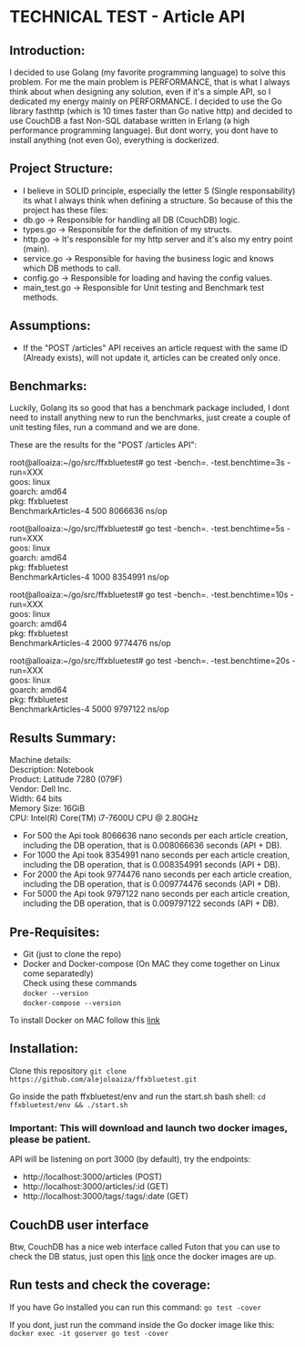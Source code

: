 
# TECHNICAL TEST - Article API

## Introduction:
I decided to use Golang (my favorite programming language) to solve this problem. For me the main problem is PERFORMANCE, that is what I always think about when designing any solution, even if it's a simple API, so I dedicated my energy mainly on PERFORMANCE. I decided to use the Go library fasthttp (which is 10 times faster than Go native http) and decided to use CouchDB a fast Non-SQL database written in Erlang (a high performance programming language).
But dont worry, you dont have to install anything (not even Go), everything is dockerized.

## Project Structure: 
- I believe in SOLID principle, especially the letter S (Single responsability) its what I always think when defining a structure. So because of this the project has these files:
- db.go -> Responsible for handling all DB (CouchDB) logic.
- types.go -> Responsible for the definition of my structs.
- http.go -> It's responsible for my http server and it's also my entry point (main).
- service.go -> Responsible for having the business logic and knows which DB methods to call.
- config.go -> Responsible for loading and having the config values.
- main_test.go -> Responsible for Unit testing and Benchmark test methods.

## Assumptions:
- If the "POST /articles" API receives an article request with the same ID (Already exists), will not update it, articles can be created only once. 

## Benchmarks:
Luckily, Golang its so good that has a benchmark package included, I dont need to install anything new to run the benchmarks, just create a couple of unit testing files, run a command and we are done.

These are the results for the "POST /articles API":

root@alloaiza:~/go/src/ffxbluetest# go test -bench=. -test.benchtime=3s -run=XXX        
goos: linux     
goarch: amd64       
pkg: ffxbluetest        
BenchmarkArticles-4   	     500	   8066636 ns/op        

root@alloaiza:~/go/src/ffxbluetest# go test -bench=. -test.benchtime=5s -run=XXX        
goos: linux     
goarch: amd64       
pkg: ffxbluetest        
BenchmarkArticles-4   	    1000	   8354991 ns/op        

root@alloaiza:~/go/src/ffxbluetest# go test -bench=. -test.benchtime=10s -run=XXX       
goos: linux     
goarch: amd64       
pkg: ffxbluetest        
BenchmarkArticles-4   	    2000	   9774476 ns/op        

root@alloaiza:~/go/src/ffxbluetest# go test -bench=. -test.benchtime=20s -run=XXX       
goos: linux     
goarch: amd64       
pkg: ffxbluetest        
BenchmarkArticles-4   	    5000	   9797122 ns/op        

## Results Summary: 
Machine details:                           
    Description: Notebook       
    Product: Latitude 7280 (079F)       
    Vendor: Dell Inc.       
    Width: 64 bits      
    Memory Size: 16GiB      
    CPU: Intel(R) Core(TM) i7-7600U CPU @ 2.80GHz       

- For 500 the Api took 8066636 nano seconds per each article creation, including the DB operation, that is 0.008066636 seconds (API + DB). 
- For 1000 the Api took 8354991 nano seconds per each article creation, including the DB operation, that is 0.008354991 seconds (API + DB). 
- For 2000 the Api took 9774476 nano seconds per each article creation, including the DB operation, that is 0.009774476 seconds (API + DB). 
- For 5000 the Api took 9797122 nano seconds per each article creation, including the DB operation, that is 0.009797122 seconds (API + DB).

## Pre-Requisites:
- Git (just to clone the repo)      
- Docker and Docker-compose (On MAC they come together on Linux come separatedly)       
Check using these commands      
`docker --version`      
`docker-compose --version`      

To install Docker on MAC follow this [link](https://docs.docker.com/docker-for-mac/install/)

## Installation:
Clone this repository
`git clone https://github.com/alejoloaiza/ffxbluetest.git`


Go inside the path ffxbluetest/env and run the start.sh bash shell: 
`cd ffxbluetest/env && ./start.sh`

### Important: This will download and launch two docker images, please be patient.

API will be listening on port 3000 (by default), try the endpoints:
- http://localhost:3000/articles (POST)
- http://localhost:3000/articles/:id (GET)
- http://localhost:3000/tags/:tags/:date (GET)

## CouchDB user interface

Btw, CouchDB has a nice web interface called Futon that you can use to check the DB status, just open this [link](http://localhost:5984/_utils/) once the docker images are up. 

## Run tests and check the coverage:

If you have Go installed you can run this command:
`go test -cover`

If you dont, just run the command inside the Go docker image like this:
`docker exec -it goserver go test -cover`
